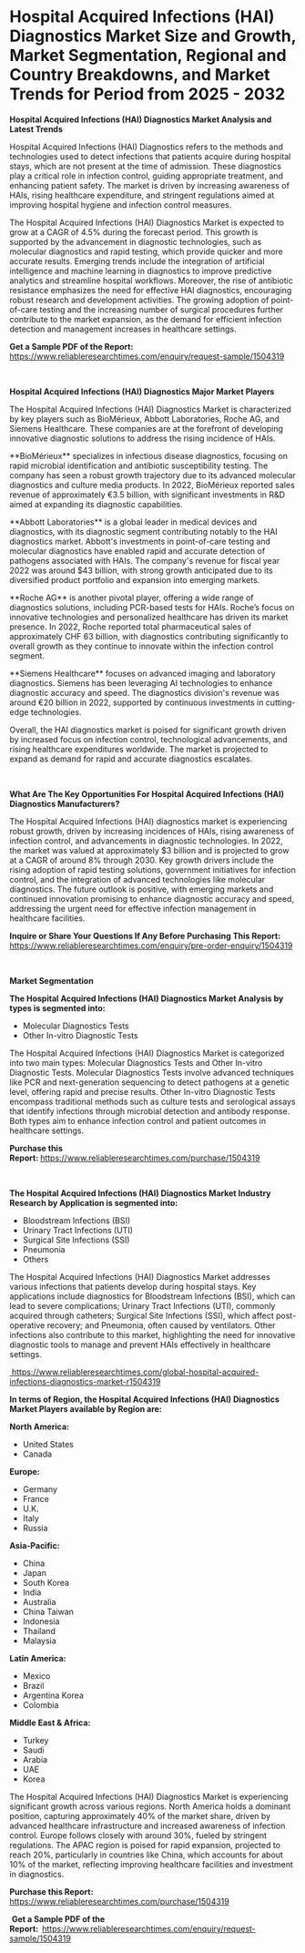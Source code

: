 <p><h1>Hospital Acquired Infections (HAI) Diagnostics Market Size and Growth, Market Segmentation, Regional and Country Breakdowns, and Market Trends for Period from 2025 -  2032</h1></p><p><strong>Hospital Acquired Infections (HAI) Diagnostics Market Analysis and Latest Trends</strong></p>
<p><p>Hospital Acquired Infections (HAI) Diagnostics refers to the methods and technologies used to detect infections that patients acquire during hospital stays, which are not present at the time of admission. These diagnostics play a critical role in infection control, guiding appropriate treatment, and enhancing patient safety. The market is driven by increasing awareness of HAIs, rising healthcare expenditure, and stringent regulations aimed at improving hospital hygiene and infection control measures.</p><p>The Hospital Acquired Infections (HAI) Diagnostics Market is expected to grow at a CAGR of 4.5% during the forecast period. This growth is supported by the advancement in diagnostic technologies, such as molecular diagnostics and rapid testing, which provide quicker and more accurate results. Emerging trends include the integration of artificial intelligence and machine learning in diagnostics to improve predictive analytics and streamline hospital workflows. Moreover, the rise of antibiotic resistance emphasizes the need for effective HAI diagnostics, encouraging robust research and development activities. The growing adoption of point-of-care testing and the increasing number of surgical procedures further contribute to the market expansion, as the demand for efficient infection detection and management increases in healthcare settings.</p></p>
<p><strong>Get a Sample PDF of the Report:&nbsp;</strong> <a href="https://www.reliableresearchtimes.com/enquiry/request-sample/1504319?utm_campaign=3386&utm_medium=2&utm_source=Github&utm_content=ia&utm_term=13042025&utm_id=hospital-acquired-infections-hai-diagnostics">https://www.reliableresearchtimes.com/enquiry/request-sample/1504319</a></p>
<p>&nbsp;</p>
<p><strong>Hospital Acquired Infections (HAI) Diagnostics Major Market Players</strong></p>
<p><p>The Hospital Acquired Infections (HAI) Diagnostics Market is characterized by key players such as BioMérieux, Abbott Laboratories, Roche AG, and Siemens Healthcare. These companies are at the forefront of developing innovative diagnostic solutions to address the rising incidence of HAIs.</p><p>**BioMérieux** specializes in infectious disease diagnostics, focusing on rapid microbial identification and antibiotic susceptibility testing. The company has seen a robust growth trajectory due to its advanced molecular diagnostics and culture media products. In 2022, BioMérieux reported sales revenue of approximately €3.5 billion, with significant investments in R&D aimed at expanding its diagnostic capabilities.</p><p>**Abbott Laboratories** is a global leader in medical devices and diagnostics, with its diagnostic segment contributing notably to the HAI diagnostics market. Abbott's investments in point-of-care testing and molecular diagnostics have enabled rapid and accurate detection of pathogens associated with HAIs. The company's revenue for fiscal year 2022 was around $43 billion, with strong growth anticipated due to its diversified product portfolio and expansion into emerging markets.</p><p>**Roche AG** is another pivotal player, offering a wide range of diagnostics solutions, including PCR-based tests for HAIs. Roche’s focus on innovative technologies and personalized healthcare has driven its market presence. In 2022, Roche reported total pharmaceutical sales of approximately CHF 63 billion, with diagnostics contributing significantly to overall growth as they continue to innovate within the infection control segment.</p><p>**Siemens Healthcare** focuses on advanced imaging and laboratory diagnostics. Siemens has been leveraging AI technologies to enhance diagnostic accuracy and speed. The diagnostics division's revenue was around €20 billion in 2022, supported by continuous investments in cutting-edge technologies.</p><p>Overall, the HAI diagnostics market is poised for significant growth driven by increased focus on infection control, technological advancements, and rising healthcare expenditures worldwide. The market is projected to expand as demand for rapid and accurate diagnostics escalates.</p></p>
<p>&nbsp;</p>
<p><strong>What Are The Key Opportunities For Hospital Acquired Infections (HAI) Diagnostics Manufacturers?</strong></p>
<p><p>The Hospital Acquired Infections (HAI) diagnostics market is experiencing robust growth, driven by increasing incidences of HAIs, rising awareness of infection control, and advancements in diagnostic technologies. In 2022, the market was valued at approximately $3 billion and is projected to grow at a CAGR of around 8% through 2030. Key growth drivers include the rising adoption of rapid testing solutions, government initiatives for infection control, and the integration of advanced technologies like molecular diagnostics. The future outlook is positive, with emerging markets and continued innovation promising to enhance diagnostic accuracy and speed, addressing the urgent need for effective infection management in healthcare facilities.</p></p>
<p><strong>Inquire or Share Your Questions If Any Before Purchasing This Report:</strong> <a href="https://www.reliableresearchtimes.com/enquiry/pre-order-enquiry/1504319?utm_campaign=3386&utm_medium=2&utm_source=Github&utm_content=ia&utm_term=13042025&utm_id=hospital-acquired-infections-hai-diagnostics">https://www.reliableresearchtimes.com/enquiry/pre-order-enquiry/1504319</a></p>
<p>&nbsp;</p>
<p><strong>Market Segmentation</strong></p>
<p><strong>The Hospital Acquired Infections (HAI) Diagnostics Market Analysis by types is segmented into:</strong></p>
<p><ul><li>Molecular Diagnostics Tests</li><li>Other In-vitro Diagnostic Tests</li></ul></p>
<p><p>The Hospital Acquired Infections (HAI) Diagnostics Market is categorized into two main types: Molecular Diagnostics Tests and Other In-vitro Diagnostic Tests. Molecular Diagnostics Tests involve advanced techniques like PCR and next-generation sequencing to detect pathogens at a genetic level, offering rapid and precise results. Other In-vitro Diagnostic Tests encompass traditional methods such as culture tests and serological assays that identify infections through microbial detection and antibody response. Both types aim to enhance infection control and patient outcomes in healthcare settings.</p></p>
<p><strong>Purchase this Report:&nbsp;</strong><a href="https://www.reliableresearchtimes.com/purchase/1504319?utm_campaign=3386&utm_medium=2&utm_source=Github&utm_content=ia&utm_term=13042025&utm_id=hospital-acquired-infections-hai-diagnostics">https://www.reliableresearchtimes.com/purchase/1504319</a></p>
<p>&nbsp;</p>
<p><strong>The Hospital Acquired Infections (HAI) Diagnostics Market Industry Research by Application is segmented into:</strong></p>
<p><ul><li>Bloodstream Infections (BSI)</li><li>Urinary Tract Infections (UTI)</li><li>Surgical Site Infections (SSI)</li><li>Pneumonia</li><li>Others</li></ul></p>
<p><p>The Hospital Acquired Infections (HAI) Diagnostics Market addresses various infections that patients develop during hospital stays. Key applications include diagnostics for Bloodstream Infections (BSI), which can lead to severe complications; Urinary Tract Infections (UTI), commonly acquired through catheters; Surgical Site Infections (SSI), which affect post-operative recovery; and Pneumonia, often caused by ventilators. Other infections also contribute to this market, highlighting the need for innovative diagnostic tools to manage and prevent HAIs effectively in healthcare settings.</p></p>
<p><a href="https://www.reliableresearchtimes.com/global-hospital-acquired-infections-diagnostics-market-r1504319?utm_campaign=3386&utm_medium=2&utm_source=Github&utm_content=ia&utm_term=13042025&utm_id=hospital-acquired-infections-hai-diagnostics">&nbsp;https://www.reliableresearchtimes.com/global-hospital-acquired-infections-diagnostics-market-r1504319</a></p>
<p><strong>In terms of Region, the Hospital Acquired Infections (HAI) Diagnostics Market Players available by Region are:</strong></p>
<p>
    <p> <strong> North America: </strong>
        <ul>
            <li>United States</li>
            <li>Canada</li>
        </ul>
        </p> 
    <p> <strong> Europe: </strong>
        <ul>
            <li>Germany</li>
            <li>France</li>
            <li>U.K.</li>
            <li>Italy</li>
            <li>Russia</li>
        </ul>
        </p> 
    <p> <strong> Asia-Pacific: </strong>
        <ul>
            <li>China</li>
            <li>Japan</li>
            <li>South Korea</li>
            <li>India</li>
            <li>Australia</li>
            <li>China Taiwan</li>
            <li>Indonesia</li>
            <li>Thailand</li>
            <li>Malaysia</li>
        </ul>
        </p> 
    <p> <strong> Latin America: </strong>
        <ul>
            <li>Mexico</li>
            <li>Brazil</li>
            <li>Argentina Korea</li>
            <li>Colombia</li>
        </ul>
        </p> 
    <p> <strong> Middle East & Africa: </strong>
        <ul>
            <li>Turkey</li>
            <li>Saudi</li>
            <li>Arabia</li>
            <li>UAE</li>
            <li>Korea</li>
        </ul>
    </p>
    </p>
<p><p>The Hospital Acquired Infections (HAI) Diagnostics Market is experiencing significant growth across various regions. North America holds a dominant position, capturing approximately 40% of the market share, driven by advanced healthcare infrastructure and increased awareness of infection control. Europe follows closely with around 30%, fueled by stringent regulations. The APAC region is poised for rapid expansion, projected to reach 20%, particularly in countries like China, which accounts for about 10% of the market, reflecting improving healthcare facilities and investment in diagnostics.</p></p>
<p><strong>Purchase this Report: </strong><a href="https://www.reliableresearchtimes.com/purchase/1504319?utm_campaign=3386&utm_medium=2&utm_source=Github&utm_content=ia&utm_term=13042025&utm_id=hospital-acquired-infections-hai-diagnostics">https://www.reliableresearchtimes.com/purchase/1504319</a></p>
<p>&nbsp;<strong>Get a Sample PDF of the Report:&nbsp;&nbsp;</strong><a href="https://www.reliableresearchtimes.com/enquiry/request-sample/1504319?utm_campaign=3386&utm_medium=2&utm_source=Github&utm_content=ia&utm_term=13042025&utm_id=hospital-acquired-infections-hai-diagnostics">https://www.reliableresearchtimes.com/enquiry/request-sample/1504319</a></p>
<p><strong></strong></p>
<p><p></p><p></p><p></p></p>